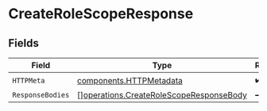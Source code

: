 # CreateRoleScopeResponse


## Fields

| Field                                                                                              | Type                                                                                               | Required                                                                                           | Description                                                                                        |
| -------------------------------------------------------------------------------------------------- | -------------------------------------------------------------------------------------------------- | -------------------------------------------------------------------------------------------------- | -------------------------------------------------------------------------------------------------- |
| `HTTPMeta`                                                                                         | [components.HTTPMetadata](../../models/components/httpmetadata.md)                                 | :heavy_check_mark:                                                                                 | N/A                                                                                                |
| `ResponseBodies`                                                                                   | [][operations.CreateRoleScopeResponseBody](../../models/operations/createrolescoperesponsebody.md) | :heavy_minus_sign:                                                                                 | Created                                                                                            |